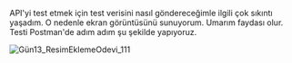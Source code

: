 
API'yi test etmek için test verisini nasıl göndereceğimle ilgili çok sıkıntı yaşadım. O nedenle ekran görüntüsünü sunuyorum.
Umarım faydası olur. Testi Postman'de adım adım şu şekilde yapıyoruz. 

![Gün13_ResimEklemeOdevi_111](https://user-images.githubusercontent.com/32821105/200779234-71a7a0d8-5e13-429f-afa0-a0146731784e.jpg)
